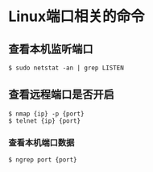 # Linux端口相关的命令
## 查看本机监听端口
```shell
$ sudo netstat -an | grep LISTEN
```
## 查看远程端口是否开启
```shell
$ nmap {ip} -p {port}
$ telnet {ip} {port}
```
### 查看本机端口数据
```shell
$ ngrep port {port}
```
